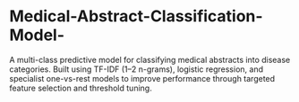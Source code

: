 # Medical-Abstract-Classification-Model-
A multi-class predictive model for classifying medical abstracts into disease categories. Built using TF-IDF (1–2 n-grams), logistic regression, and specialist one-vs-rest models to improve performance through targeted feature selection and threshold tuning.
